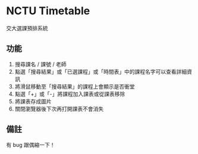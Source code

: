 # NCTU Timetable

交大選課預排系統

## 功能

1. 搜尋課名 / 課號 / 老師
2. 點選「搜尋結果」或「已選課程」或「時間表」中的課程名字可以查看詳細資訊
3. 將滑鼠移動至「搜尋結果」的課程上會顯示是否衝堂
4. 點選「+」或「-」將課程加入課表或從課表移除
5. 將課表存成圖片
6. 關閉瀏覽器後下次再打開課表不會消失

## 備註
有 bug 跟偶縮一下！
